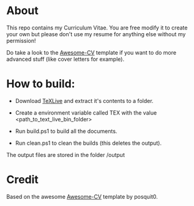 # About

This repo contains my Curriculum Vitae. You are free modify it to create your own but please don't use my resume for anything else without my permission!

Do take a look to the [Awesome-CV](https://github.com/posquit0/Awesome-CV) template if you want to do more advanced stuff (like cover letters for example).

# How to build:

- Download [TeXLive](http://tug.org/texlive/acquire-netinstall.html) and extract it's contents to a folder.

- Create a environment variable called TEX with the value <path_to_text_live_bin_folder>

- Run build.ps1 to build all the documents.

- Run clean.ps1 to clean the builds (this deletes the output).

The output files are stored in the folder /output

# Credit

Based on the awesome [Awesome-CV](https://github.com/posquit0/Awesome-CV) template by posquit0.